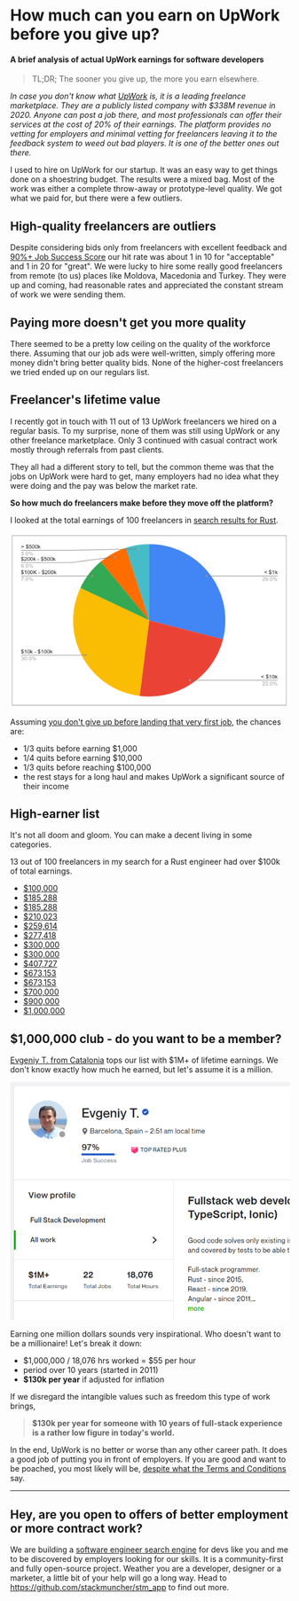# How much can you earn on UpWork before you give up?

#### A brief analysis of actual UpWork earnings for software developers

> TL;DR; The sooner you give up, the more you earn elsewhere.

*In case you don't know what [UpWork](https://www.upwork.com) is, it is a leading freelance marketplace. They are a publicly listed company with $338M revenue in 2020. Anyone can post a job there, and most professionals can offer their services at the cost of 20% of their earnings. The platform provides no vetting for employers and minimal vetting for freelancers leaving it to the feedback system to weed out bad players. It is one of the better ones out there.*

I used to hire on UpWork for our startup. It was an easy way to get things done on a shoestring budget. The results were a mixed bag. Most of the work was either a complete throw-away or prototype-level quality.
We got what we paid for, but there were a few outliers.

## High-quality freelancers are outliers

Despite considering bids only from freelancers with excellent feedback and [90%+ Job Success Score](https://support.upwork.com/hc/en-us/articles/211068358) our hit rate was about 1 in 10 for "acceptable" and 1 in 20 for "great". We were lucky to hire some really good freelancers from remote (to us) places like Moldova, Macedonia and Turkey. They were up and coming, had reasonable rates and appreciated the constant stream of work we were sending them. 

## Paying more doesn't get you more quality

There seemed to be a pretty low ceiling on the quality of the workforce there. Assuming that our job ads were well-written, simply offering more money didn't bring better quality bids. None of the higher-cost freelancers we tried ended up on our regulars list.

## Freelancer's lifetime value

I recently got in touch with 11 out of 13 UpWork freelancers we hired on a regular basis. To my surprise, none of them was still using UpWork or any other freelance marketplace. Only 3 continued with casual contract work mostly through referrals from past clients.

They all had a different story to tell, but the common theme was that the jobs on UpWork were hard to get, many employers had no idea what they were doing and the pay was below the market rate.

**So how much do freelancers make before they move off the platform?**

I looked at the total earnings of 100 freelancers in [search results for Rust](https://www.upwork.com/ab/profiles/search/?category_uid=531770282580668418&page=1&q=rust).

![UpWork earnings breakdown](https://raw.githubusercontent.com/rimutaka/posts/master/upwork-earnings/upwork-earnings-breakdown.png)

Assuming [you don't give up before landing that very first job](https://www.reddit.com/r/Upwork/comments/plwc3u/im_just_tired_of_bidding_for_work_with_no/), the chances are:

* 1/3 quits before earning $1,000
* 1/4 quits before earning $10,000
* 1/3 quits before reaching $100,000
* the rest stays for a long haul and makes UpWork a significant source of their income

## High-earner list

It's not all doom and gloom. You can make a decent living in some categories.

13 out of 100 freelancers in my search for a Rust engineer had over $100k of total earnings.

* [$100,000](https://www.upwork.com/freelancers/~017778f12a2565f8f4)	
* [$185,288](https://www.upwork.com/freelancers/~0147f8ce8730c3d633)	
* [$185,288](https://www.upwork.com/freelancers/~017778f12a2565f8f4)	
* [$210,023](https://www.upwork.com/freelancers/~0147f8ce8730c3d633)	
* [$259,614](https://www.upwork.com/freelancers/~0144b974ba8a3d287f)	
* [$277,418](https://www.upwork.com/freelancers/~01f24fb7d3fa638cfa)	
* [$300,000](https://www.upwork.com/freelancers/~010ba56ab4bc5aba48)	
* [$300,000](https://www.upwork.com/freelancers/~01364b7feb73f1d7ae)	
* [$407,727](https://www.upwork.com/freelancers/~010f4e6ae0c1778aae)	
* [$673,153](https://www.upwork.com/freelancers/~01aa1b7467b4eb49bc)	
* [$673,153](https://www.upwork.com/freelancers/~01aa1b7467b4eb49bc)	
* [$700,000](https://www.upwork.com/freelancers/~01aa1b7467b4eb49bc)	
* [$900,000](https://www.upwork.com/freelancers/~01364b7feb73f1d7ae)	
* [$1,000,000](https://www.upwork.com/freelancers/~01d95397aacaef6e88)	

## $1,000,000 club - do you want to be a member?

[Evgeniy T. from Catalonia](https://www.upwork.com/freelancers/~01d95397aacaef6e88) tops our list with $1M+ of lifetime earnings. We don't know exactly how much he earned, but let's assume it is a million.

![One Million Dollar Club](https://raw.githubusercontent.com/rimutaka/posts/master/upwork-earnings/one-million-dollars-club.png)

Earning one million dollars sounds very inspirational. Who doesn't want to be a millionaire! Let's break it down:

* $1,000,000 / 18,076 hrs worked = $55 per hour
* period over 10 years (started in 2011)
* **$130k per year** if adjusted for inflation

If we disregard the intangible values such as freedom this type of work brings, 

> **$130k per year for someone with 10 years of full-stack experience is a rather low figure in today's world.**

In the end, UpWork is no better or worse than any other career path. It does a good job of putting you in front of employers. If you are good and want to be poached, you most likely will be, [despite what the Terms and Conditions](https://www.upwork.com/legal#OPTINGOUT) say.

----

## Hey, are you open to offers of better employment or more contract work?

We are building a [software engineer search engine](https://stackmuncher.com/about/developers) for devs like you and me to be discovered by employers looking for our skills. It is a community-first and fully open-source project. Weather you are a developer, designer or a marketer, a little bit of your help will go a long way. Head to https://github.com/stackmuncher/stm_app to find out more.
